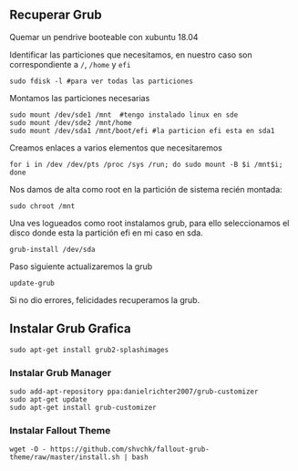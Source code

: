 ## Recuperar Grub

Quemar un pendrive booteable con xubuntu 18.04

Identificar las particiones que necesitamos, en nuestro caso son correspondiente a `/`, `/home` y `efi`

	sudo fdisk -l #para ver todas las particiones
	
Montamos las particiones necesarias

	sudo mount /dev/sde1 /mnt  #tengo instalado linux en sde
	sudo mount /dev/sde2 /mnt/home
	sudo mount /dev/sda1 /mnt/boot/efi #la particion efi esta en sda1 

Creamos enlaces a varios elementos que necesitaremos

	for i in /dev /dev/pts /proc /sys /run; do sudo mount -B $i /mnt$i; done
	
Nos damos de alta como root en la partición de sistema recién montada:

	sudo chroot /mnt
	
Una ves logueados como root instalamos grub, para ello seleccionamos el disco donde esta la partición efi en mi caso en sda.

	grub-install /dev/sda
	
Paso siguiente actualizaremos la grub

	update-grub
	
Si no dio errores, felicidades recuperamos la grub.

## Instalar Grub Grafica

	sudo apt-get install grub2-splashimages


### Instalar Grub Manager

	sudo add-apt-repository ppa:danielrichter2007/grub-customizer
	sudo apt-get update
	sudo apt-get install grub-customizer

### Instalar Fallout Theme

	wget -O - https://github.com/shvchk/fallout-grub-theme/raw/master/install.sh | bash
	
